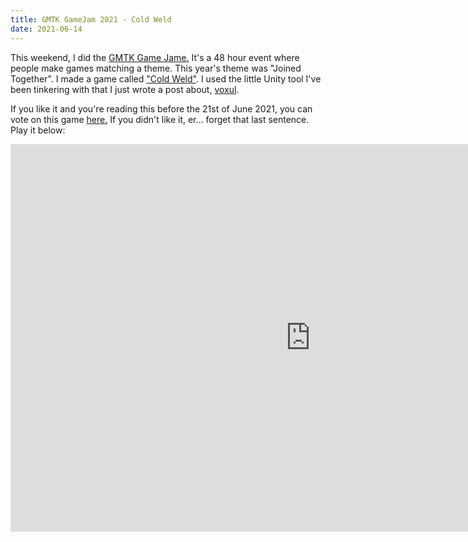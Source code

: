 ```yaml
---
title: GMTK GameJam 2021 - Cold Weld
date: 2021-06-14
---
```


This weekend, I did the [GMTK Game Jame.](https://gmtkgamejam.com/) It's a 48 hour event where people make games matching a theme. This year's theme was "Joined Together". I made a game called ["Cold Weld"](https://en.wikipedia.org/wiki/Cold_welding). I used the little Unity tool I've been tinkering with that I just wrote a post about, [voxul](https://lrtw.net/blog/voxul).

If you like it and you're reading this before the 21st of June 2021, you can vote on this game [here.](https://itch.io/jam/gmtk-2021/rate/1082339) If you didn't like it, er... forget that last sentence. Play it below:

<iframe src="https://itch.io/embed-upload/4003636?color=6c2626" allowfullscreen="" width="960" height="620" frameborder="0"><a href="https://cow-trix.itch.io/cold-weld">Play Cold Weld on itch.io</a></iframe>